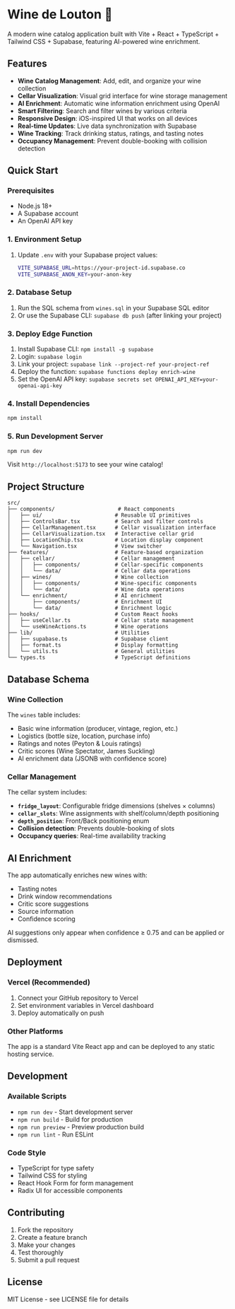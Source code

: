 # Wine de Louton 🍷

A modern wine catalog application built with Vite + React + TypeScript + Tailwind CSS + Supabase, featuring AI-powered wine enrichment.

## Features

- **Wine Catalog Management**: Add, edit, and organize your wine collection
- **Cellar Visualization**: Visual grid interface for wine storage management
- **AI Enrichment**: Automatic wine information enrichment using OpenAI
- **Smart Filtering**: Search and filter wines by various criteria
- **Responsive Design**: iOS-inspired UI that works on all devices
- **Real-time Updates**: Live data synchronization with Supabase
- **Wine Tracking**: Track drinking status, ratings, and tasting notes
- **Occupancy Management**: Prevent double-booking with collision detection

## Quick Start

### Prerequisites

- Node.js 18+ 
- A Supabase account
- An OpenAI API key

### 1. Environment Setup

1. Update `.env` with your Supabase project values:
   ```bash
   VITE_SUPABASE_URL=https://your-project-id.supabase.co
   VITE_SUPABASE_ANON_KEY=your-anon-key
   ```

### 2. Database Setup

1. Run the SQL schema from `wines.sql` in your Supabase SQL editor
2. Or use the Supabase CLI: `supabase db push` (after linking your project)

### 3. Deploy Edge Function

1. Install Supabase CLI: `npm install -g supabase`
2. Login: `supabase login`
3. Link your project: `supabase link --project-ref your-project-ref`
4. Deploy the function: `supabase functions deploy enrich-wine`
5. Set the OpenAI API key: `supabase secrets set OPENAI_API_KEY=your-openai-api-key`

### 4. Install Dependencies

```bash
npm install
```

### 5. Run Development Server

```bash
npm run dev
```

Visit `http://localhost:5173` to see your wine catalog!

## Project Structure

```
src/
├── components/                    # React components
│   ├── ui/                       # Reusable UI primitives
│   ├── ControlsBar.tsx           # Search and filter controls
│   ├── CellarManagement.tsx      # Cellar visualization interface
│   ├── CellarVisualization.tsx   # Interactive cellar grid
│   ├── LocationChip.tsx          # Location display component
│   └── Navigation.tsx            # View switcher
├── features/                     # Feature-based organization
│   ├── cellar/                   # Cellar management
│   │   ├── components/           # Cellar-specific components
│   │   └── data/                 # Cellar data operations
│   ├── wines/                    # Wine collection
│   │   ├── components/           # Wine-specific components
│   │   └── data/                 # Wine data operations
│   └── enrichment/               # AI enrichment
│       ├── components/           # Enrichment UI
│       └── data/                 # Enrichment logic
├── hooks/                        # Custom React hooks
│   ├── useCellar.ts              # Cellar state management
│   └── useWineActions.ts         # Wine operations
├── lib/                          # Utilities
│   ├── supabase.ts               # Supabase client
│   ├── format.ts                 # Display formatting
│   └── utils.ts                  # General utilities
└── types.ts                      # TypeScript definitions
```

## Database Schema

### Wine Collection
The `wines` table includes:
- Basic wine information (producer, vintage, region, etc.)
- Logistics (bottle size, location, purchase info)
- Ratings and notes (Peyton & Louis ratings)
- Critic scores (Wine Spectator, James Suckling)
- AI enrichment data (JSONB with confidence score)

### Cellar Management
The cellar system includes:
- **`fridge_layout`**: Configurable fridge dimensions (shelves × columns)
- **`cellar_slots`**: Wine assignments with shelf/column/depth positioning
- **`depth_position`**: Front/Back positioning enum
- **Collision detection**: Prevents double-booking of slots
- **Occupancy queries**: Real-time availability tracking

## AI Enrichment

The app automatically enriches new wines with:
- Tasting notes
- Drink window recommendations
- Critic score suggestions
- Source information
- Confidence scoring

AI suggestions only appear when confidence ≥ 0.75 and can be applied or dismissed.

## Deployment

### Vercel (Recommended)

1. Connect your GitHub repository to Vercel
2. Set environment variables in Vercel dashboard
3. Deploy automatically on push

### Other Platforms

The app is a standard Vite React app and can be deployed to any static hosting service.

## Development

### Available Scripts

- `npm run dev` - Start development server
- `npm run build` - Build for production
- `npm run preview` - Preview production build
- `npm run lint` - Run ESLint

### Code Style

- TypeScript for type safety
- Tailwind CSS for styling
- React Hook Form for form management
- Radix UI for accessible components

## Contributing

1. Fork the repository
2. Create a feature branch
3. Make your changes
4. Test thoroughly
5. Submit a pull request

## License

MIT License - see LICENSE file for details